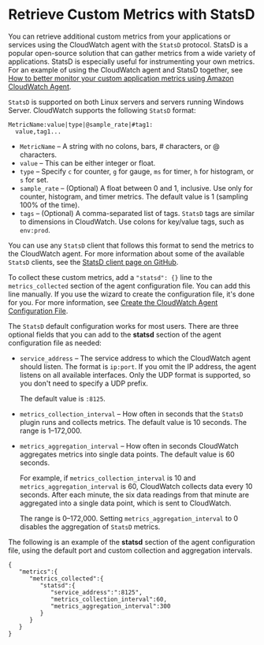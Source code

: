 # Retrieve Custom Metrics with StatsD<a name="CloudWatch-Agent-custom-metrics-statsd"></a>

You can retrieve additional custom metrics from your applications or services using the CloudWatch agent with the `StatsD` protocol\. StatsD is a popular open\-source solution that can gather metrics from a wide variety of applications\. StatsD is especially useful for instrumenting your own metrics\. For an example of using the CloudWatch agent and StatsD together, see [ How to better monitor your custom application metrics using Amazon CloudWatch Agent](https://aws.amazon.com/blogs/devops/new-how-to-better-monitor-your-custom-application-metrics-using-amazon-cloudwatch-agent/)\.

`StatsD` is supported on both Linux servers and servers running Windows Server\. CloudWatch supports the following `StatsD` format:

```
MetricName:value|type|@sample_rate|#tag1:
  value,tag1...
```
+ `MetricName` – A string with no colons, bars, \# characters, or @ characters\.
+ `value` – This can be either integer or float\.
+ `type` – Specify `c` for counter, `g` for gauge, `ms` for timer, `h` for histogram, or `s` for set\.
+ `sample_rate` – \(Optional\) A float between 0 and 1, inclusive\. Use only for counter, histogram, and timer metrics\. The default value is 1 \(sampling 100% of the time\)\.
+ `tags` – \(Optional\) A comma\-separated list of tags\. `StatsD` tags are similar to dimensions in CloudWatch\. Use colons for key/value tags, such as `env:prod`\.

You can use any `StatsD` client that follows this format to send the metrics to the CloudWatch agent\. For more information about some of the available `StatsD` clients, see the [StatsD client page on GitHub](https://github.com/etsy/statsd/wiki#client-implementations)\. 

To collect these custom metrics, add a `"statsd": {}` line to the `metrics_collected` section of the agent configuration file\. You can add this line manually\. If you use the wizard to create the configuration file, it's done for you\. For more information, see [Create the CloudWatch Agent Configuration File](create-cloudwatch-agent-configuration-file.md)\.

The `StatsD` default configuration works for most users\. There are three optional fields that you can add to the **statsd** section of the agent configuration file as needed:
+ `service_address` – The service address to which the CloudWatch agent should listen\. The format is `ip:port`\. If you omit the IP address, the agent listens on all available interfaces\. Only the UDP format is supported, so you don't need to specify a UDP prefix\. 

  The default value is `:8125`\.
+ `metrics_collection_interval` – How often in seconds that the `StatsD` plugin runs and collects metrics\. The default value is 10 seconds\. The range is 1–172,000\.
+ `metrics_aggregation_interval` – How often in seconds CloudWatch aggregates metrics into single data points\. The default value is 60 seconds\.

  For example, if `metrics_collection_interval` is 10 and `metrics_aggregation_interval` is 60, CloudWatch collects data every 10 seconds\. After each minute, the six data readings from that minute are aggregated into a single data point, which is sent to CloudWatch\.

  The range is 0–172,000\. Setting `metrics_aggregation_interval` to 0 disables the aggregation of `StatsD` metrics\.

The following is an example of the **statsd** section of the agent configuration file, using the default port and custom collection and aggregation intervals\.

```
{
   "metrics":{
      "metrics_collected":{
         "statsd":{
            "service_address":":8125",
            "metrics_collection_interval":60,
            "metrics_aggregation_interval":300
         }
      }
   }
}
```